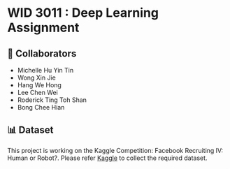 # WID 3011 : Deep Learning Assignment

## 👥 Collaborators
- Michelle Hu Yin Tin
- Wong Xin Jie
- Hang We Hong
- Lee Chen Wei
- Roderick Ting Toh Shan
- Bong Chee Hian

## 📊 Dataset
This project is working on the Kaggle Competition: Facebook Recruiting IV: Human or Robot?. Please refer [Kaggle](https://www.kaggle.com/competitions/facebook-recruiting-iv-human-or-bot) to collect the required dataset.